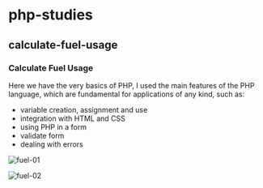 # php-studies


## calculate-fuel-usage



### Calculate Fuel Usage

Here we have the very basics of PHP, I used the main features of the PHP language, which are fundamental for applications of any kind, such as:

- variable creation, assignment and use
- integration with HTML and CSS
- using PHP in a form
- validate form
- dealing with errors



![fuel-01](https://raw.github.com/sirluansier/php-studies/master/screenshots/fuel-01.png)

![fuel-02](https://raw.github.com/sirluansier/php-studies/master/screenshots/fuel-02.png)
